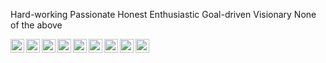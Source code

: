 
Hard-working
Passionate
Honest
Enthusiastic
Goal-driven
Visionary
None of the above


[<img align="left" alt="twitter | Twitter" width="22px" src="https://cdn.jsdelivr.net/npm/simple-icons@v3/icons/twitter.svg" />](https://twitter.com/yep_its_roy)
[<img align="left" alt="linkedin | LinkedIn" width="22px" src="https://cdn.jsdelivr.net/npm/simple-icons@v3/icons/linkedin.svg" />](https://www.linkedin.com/in/rishav-r0y/)
[<img align="left" alt="instagram | Instagram" width="22px" src="https://cdn.jsdelivr.net/npm/simple-icons@v3/icons/instagram.svg" />](https://www.instagram.com/yep_its_roy/)
[<img align="left" alt="reddit | reddit" width="22px" src="https://cdn.jsdelivr.net/npm/simple-icons@v3/icons/reddit.svg" />](https://www.reddit.com/user/yep_its_roy/)
[<img align="left" alt="spotify | spotify" width="22px" src="https://cdn.jsdelivr.net/npm/simple-icons@v3/icons/spotify.svg" />](https://open.spotify.com/user/317c6amowrjrjcwrcm7ztakidbfi)
[<img align="left" alt="steam | steam" width="22px" src="https://cdn.jsdelivr.net/npm/simple-icons@v3/icons/steam.svg" />](https://steamcommunity.com/profiles/76561198920392961)
[<img align="left" alt="twitch | twitch" width="22px" src="https://cdn.jsdelivr.net/npm/simple-icons@v3/icons/twitch.svg" />](https://www.twitch.tv/yep_its_roy)
[<img align="left" alt="github | GitHub" width="22px" src="https://cdn.jsdelivr.net/npm/simple-icons@v3/icons/github.svg" />](https://github.com/its-roy)
[<img align="left" alt="youtube | YouTube" width="22px" src="https://cdn.jsdelivr.net/npm/simple-icons@v3/icons/youtube.svg" />](https://youtu.be/dQw4w9WgXcQ)

<br />
